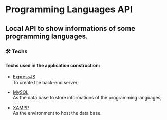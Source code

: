 # Programming Languages API
 
## Local API to show informations of some programming languages.

### 🛠 Techs

#### Techs used in the application construction:

- [ExpressJS](https://expressjs.com/) <br />
To create the back-end server;

- [MySQL](https://www.mysql.com/) <br />
As the data base to store informations of the programming languages;

- [XAMPP](https://www.apachefriends.org/index.html) <br />
As the environment to host the data base.
